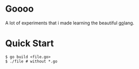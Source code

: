 # Goooo

A lot of experiments that i made learning the beautiful [go](https://go.dev)lang.

# Quick Start
```console
$ go build <file.go>
$ ./file # without *.go
```
